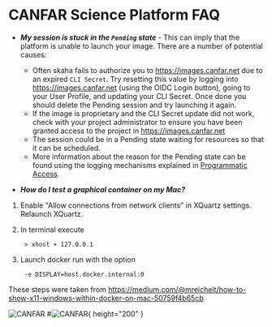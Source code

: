 # CANFAR Science Platform FAQ

* ***My session is stuck in the `Pending` state*** - This can imply that the platform is unable to launch your image.  There are a number of potential causes:
   * Often skaha fails to authorize you to https://images.canfar.net due to an expired `CLI Secret`.  Try resetting this value by logging into https://images.canfar.net (using the OIDC Login button), going to your User Profile, and updating your CLI Secret.  Once done you should delete the Pending session and try launching it again.
    * If the image is proprietary and the CLI Secret update did not work, check with your project administrator to ensure you have been granted access to the project in https://images.canfar.net
    * The session could be in a Pending state waiting for resources so that it can be scheduled.
    * More information about the reason for the Pending state can be found using the logging mechanisms explained in [Programmatic Access](#programmatic-access).

* ***How do I test a graphical container on my Mac?***


1. Enable "Allow connections from network clients" in XQuartz settings. Relaunch XQuartz.
2. In terminal execute

        > xhost + 127.0.0.1

3. Launch docker run with the option

        -e DISPLAY=host.docker.internal:0

These steps were taken from https://medium.com/@mreichelt/how-to-show-x11-windows-within-docker-on-mac-50759f4b65cb

![CANFAR](https://www.canfar.net/css/images/logo.png)
#![CANFAR](https://www.canfar.net/css/images/logo.png){ height="200" }
